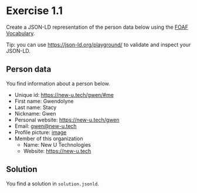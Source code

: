 # Exercise 1.1

Create a JSON-LD representation of the person data below
using the [FOAF Vocabulary](http://xmlns.com/foaf/spec/).

Tip: you can use https://json-ld.org/playground/ to validate and 
inspect your JSON-LD.

## Person data

You find information about a person below.

- Unique id: https://new-u.tech/gwen/#me
- First name: Gwendolyne
- Last name: Stacy
- Nickname: Gwen
- Personal website: https://new-u.tech/gwen
- Email: gwen@new-u.tech
- Profile picture: [image](https://static.wikia.nocookie.net/marveldatabase/images/e/e7/Symbiote_Spider-Man_Vol_1_1_Artgerm_Virgin_Variant.jpg/revision/latest/scale-to-width-down/856?cb=20190125221031)
- Member of this organization
  - Name: New U Technologies
  - Website: https://new-u.tech

## Solution

You find a solution in `solution.jsonld`.
